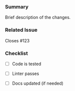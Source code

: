 ### Summary

Brief description of the changes.

### Related Issue

Closes #123

### Checklist

- [ ] Code is tested
- [ ] Linter passes
- [ ] Docs updated (if needed)

